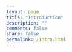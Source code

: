 ```yaml
---
layout: page
title: "Introduction"
description: ""
comments: false
share: false
permalink: /intro.html
---  
```


